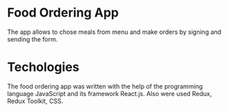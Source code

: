 # Food Ordering App

The app allows to chose meals from menu and make orders by signing and sending the form.

# Techologies

The food ordering app was written with the help of the programming language JavaScript and its framework React.js. Also were used Redux, Redux Toolkit, CSS.
